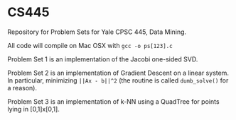 CS445
=====

Repository for Problem Sets for Yale CPSC 445, Data Mining.

All code will compile on Mac OSX with `gcc -o ps[123].c`

Problem Set 1 is an implementation of the Jacobi one-sided SVD.

Problem Set 2 is an implementation of Gradient Descent on a linear system. In particular, minimizing `||Ax - b||^2` (the routine is called `dumb_solve()` for a reason).

Problem Set 3 is an implementation of k-NN using a QuadTree for points lying in [0,1]x[0,1].


